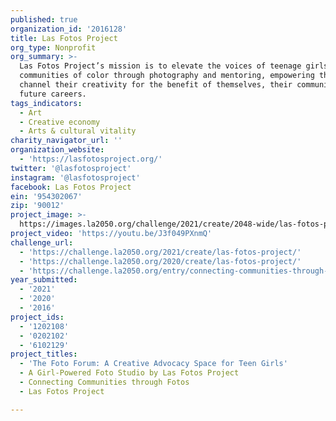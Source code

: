 ```yaml
---
published: true
organization_id: '2016128'
title: Las Fotos Project
org_type: Nonprofit
org_summary: >-
  Las Fotos Project’s mission is to elevate the voices of teenage girls from
  communities of color through photography and mentoring, empowering them to
  channel their creativity for the benefit of themselves, their community, and
  future careers.
tags_indicators:
  - Art
  - Creative economy
  - Arts & cultural vitality
charity_navigator_url: ''
organization_website:
  - 'https://lasfotosproject.org/'
twitter: '@lasfotosproject'
instagram: '@lasfotosproject'
facebook: Las Fotos Project
ein: '954302067'
zip: '90012'
project_image: >-
  https://images.la2050.org/challenge/2021/create/2048-wide/las-fotos-project.jpg
project_video: 'https://youtu.be/J3f049PXnmQ'
challenge_url:
  - 'https://challenge.la2050.org/2021/create/las-fotos-project/'
  - 'https://challenge.la2050.org/2020/create/las-fotos-project/'
  - 'https://challenge.la2050.org/entry/connecting-communities-through-fotos'
year_submitted:
  - '2021'
  - '2020'
  - '2016'
project_ids:
  - '1202108'
  - '0202102'
  - '6102129'
project_titles:
  - 'The Foto Forum: A Creative Advocacy Space for Teen Girls'
  - A Girl-Powered Foto Studio by Las Fotos Project
  - Connecting Communities through Fotos
  - Las Fotos Project

---
```

